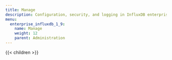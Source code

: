 ```yaml
---
title: Manage
description: Configuration, security, and logging in InfluxDB enterprise.
menu:
  enterprise_influxdb_1_9:
    name: Manage
    weight: 12
    parent: Administration
---
```


{{< children >}}
